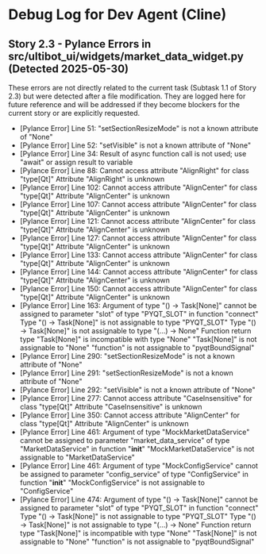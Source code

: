 # Debug Log for Dev Agent (Cline)

## Story 2.3 - Pylance Errors in src/ultibot_ui/widgets/market_data_widget.py (Detected 2025-05-30)

These errors are not directly related to the current task (Subtask 1.1 of Story 2.3) but were detected after a file modification. They are logged here for future reference and will be addressed if they become blockers for the current story or are explicitly requested.

- [Pylance Error] Line 51: "setSectionResizeMode" is not a known attribute of "None"
- [Pylance Error] Line 52: "setVisible" is not a known attribute of "None"
- [Pylance Error] Line 34: Result of async function call is not used; use "await" or assign result to variable
- [Pylance Error] Line 88: Cannot access attribute "AlignRight" for class "type[Qt]"
  Attribute "AlignRight" is unknown
- [Pylance Error] Line 102: Cannot access attribute "AlignCenter" for class "type[Qt]"
  Attribute "AlignCenter" is unknown
- [Pylance Error] Line 107: Cannot access attribute "AlignCenter" for class "type[Qt]"
  Attribute "AlignCenter" is unknown
- [Pylance Error] Line 121: Cannot access attribute "AlignCenter" for class "type[Qt]"
  Attribute "AlignCenter" is unknown
- [Pylance Error] Line 127: Cannot access attribute "AlignCenter" for class "type[Qt]"
  Attribute "AlignCenter" is unknown
- [Pylance Error] Line 133: Cannot access attribute "AlignCenter" for class "type[Qt]"
  Attribute "AlignCenter" is unknown
- [Pylance Error] Line 144: Cannot access attribute "AlignCenter" for class "type[Qt]"
  Attribute "AlignCenter" is unknown
- [Pylance Error] Line 150: Cannot access attribute "AlignCenter" for class "type[Qt]"
  Attribute "AlignCenter" is unknown
- [Pylance Error] Line 163: Argument of type "() -> Task[None]" cannot be assigned to parameter "slot" of type "PYQT_SLOT" in function "connect"
  Type "() -> Task[None]" is not assignable to type "PYQT_SLOT"
    Type "() -> Task[None]" is not assignable to type "(...) -> None"
      Function return type "Task[None]" is incompatible with type "None"
        "Task[None]" is not assignable to "None"
    "function" is not assignable to "pyqtBoundSignal"
- [Pylance Error] Line 290: "setSectionResizeMode" is not a known attribute of "None"
- [Pylance Error] Line 291: "setSectionResizeMode" is not a known attribute of "None"
- [Pylance Error] Line 292: "setVisible" is not a known attribute of "None"
- [Pylance Error] Line 277: Cannot access attribute "CaseInsensitive" for class "type[Qt]"
  Attribute "CaseInsensitive" is unknown
- [Pylance Error] Line 350: Cannot access attribute "AlignCenter" for class "type[Qt]"
  Attribute "AlignCenter" is unknown
- [Pylance Error] Line 461: Argument of type "MockMarketDataService" cannot be assigned to parameter "market_data_service" of type "MarketDataService" in function "__init__"
  "MockMarketDataService" is not assignable to "MarketDataService"
- [Pylance Error] Line 461: Argument of type "MockConfigService" cannot be assigned to parameter "config_service" of type "ConfigService" in function "__init__"
  "MockConfigService" is not assignable to "ConfigService"
- [Pylance Error] Line 474: Argument of type "() -> Task[None]" cannot be assigned to parameter "slot" of type "PYQT_SLOT" in function "connect"
  Type "() -> Task[None]" is not assignable to type "PYQT_SLOT"
    Type "() -> Task[None]" is not assignable to type "(...) -> None"
      Function return type "Task[None]" is incompatible with type "None"
        "Task[None]" is not assignable to "None"
    "function" is not assignable to "pyqtBoundSignal"
